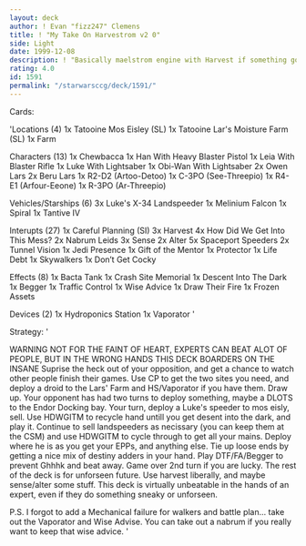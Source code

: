 ```yaml
---
layout: deck
author: ! Evan "fizz247" Clemens
title: ! "My Take On Harvestrom v2 0"
side: Light
date: 1999-12-08
description: ! "Basically maelstrom engine with Harvest if something goes wrong.	Some changes, for more flexability."
rating: 4.0
id: 1591
permalink: "/starwarsccg/deck/1591/"
---
```

Cards: 

'Locations (4)
1x Tatooine Mos Eisley (SL)
1x Tatooine Lar's Moisture Farm (SL)
1x Farm

Characters (13)
1x Chewbacca
1x Han With Heavy Blaster Pistol
1x Leia With Blaster Rifle
1x Luke With Lightsaber
1x Obi-Wan With Lightsaber
2x Owen Lars
2x Beru Lars
1x R2-D2 (Artoo-Detoo)
1x C-3PO (See-Threepio)
1x R4-E1 (Arfour-Eeone)
1x R-3PO (Ar-Threepio)

Vehicles/Starships (6)
3x Luke's X-34 Landspeeder
1x Melinium Falcon
1x Spiral
1x Tantive IV

Interupts (27)
1x Careful Planning (SI)
3x Harvest
4x How Did We Get Into This Mess?
2x Nabrum Leids
3x Sense
2x Alter
5x Spaceport Speeders
2x Tunnel Vision
1x Jedi Presence
1x Gift of the Mentor
1x Protector
1x Life Debt
1x Skywalkers
1x Don’t Get Cocky

Effects (8)
1x Bacta Tank
1x Crash Site Memorial
1x Descent Into The Dark
1x Begger
1x Traffic Control
1x Wise Advice
1x Draw Their Fire
1x Frozen Assets

Devices (2)
1x Hydroponics Station
1x Vaporator
'

Strategy: '

WARNING NOT FOR THE FAINT OF HEART, EXPERTS CAN BEAT ALOT OF PEOPLE, BUT IN THE WRONG HANDS THIS DECK BOARDERS ON THE INSANE
Suprise the heck out of your opposition, and get a chance to watch other people finish their games.  Use CP to get the two sites you need, and deploy a droid to the Lars' Farm and HS/Vaporator if you have them.  Draw up.  Your opponent has had two turns to deploy something,  maybe a DLOTS to the Endor Docking bay.  Your turn, deploy a Luke's speeder to mos eisly, sell.  Use HDWGITM to recycle hand untill you get desent into the dark, and play it. Continue to sell landspeeders as necissary (you can keep them at the CSM) and use HDWGITM to cycle through to get all your mains.	Deploy where he is as you get your EPPs, and anything else.  Tie up loose ends by getting a nice mix of destiny adders in your hand.  Play DTF/FA/Begger to prevent Ghhhk and beat away.  Game over 2nd turn if you are lucky.	The rest of the deck is for unforseen future.  Use harvest liberally, and maybe sense/alter some stuff.  This deck is virtually unbeatable in the hands of an expert, even if they do something sneaky or unforseen.

P.S. I forgot to add a Mechanical failure for walkers and battle plan... take out the Vaporator and Wise Advise.  You can take out a nabrum if you really want to keep that wise advice.  '
